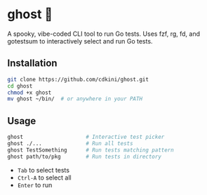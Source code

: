 # ghost 👻
A spooky, vibe-coded CLI tool to run Go tests.
Uses fzf, rg, fd, and gotestsum to interactively select and run Go tests.

## Installation
```bash
git clone https://github.com/cdkini/ghost.git
cd ghost
chmod +x ghost
mv ghost ~/bin/  # or anywhere in your PATH
```

## Usage
```bash
ghost                    # Interactive test picker
ghost ./...              # Run all tests
ghost TestSomething      # Run tests matching pattern
ghost path/to/pkg        # Run tests in directory
```

- `Tab` to select tests
- `Ctrl-A` to select all
- `Enter` to run

